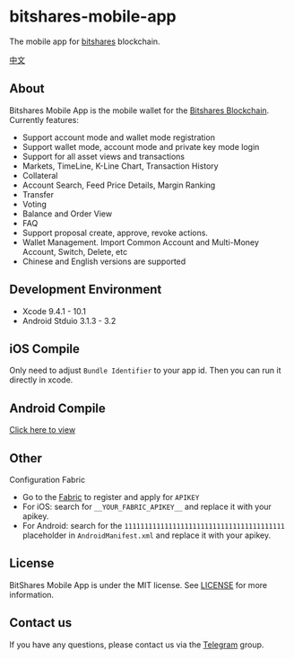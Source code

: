 # bitshares-mobile-app

The mobile app for [bitshares](https://how.bitshares.works/en/master/technology/what_bitshares.html) blockchain. 

[中文](README_zh.md)

## About

Bitshares Mobile App is the mobile wallet for the [Bitshares Blockchain](https://github.com/bitshares/bitshares-core). Currently features:

* Support account mode and wallet mode registration
* Support wallet mode, account mode and private key mode login
* Support for all asset views and transactions
* Markets, TimeLine, K-Line Chart, Transaction History
* Collateral
* Account Search, Feed Price Details, Margin Ranking
* Transfer
* Voting
* Balance and Order View
* FAQ
* Support proposal create, approve, revoke actions.
* Wallet Management. Import Common Account and Multi-Money Account, Switch, Delete, etc
* Chinese and English versions are supported

## Development Environment

* Xcode 9.4.1 - 10.1
* Android Stduio 3.1.3 - 3.2

## iOS Compile

Only need to adjust `Bundle Identifier` to your app id. Then you can run it directly in xcode.

## Android Compile

[Click here to view](android_compile.md)

## Other

Configuration Fabric

* Go to the [Fabric](https://fabric.io) to register and apply for `APIKEY`
* For iOS: search for `__YOUR_FABRIC_APIKEY__` and replace it with your apikey.
* For Android: search for the `1111111111111111111111111111111111111111` placeholder in `AndroidManifest.xml` and replace it with your apikey.

## License

BitShares Mobile App is under the MIT license. See [LICENSE](https://github.com/btspp/bitshares-mobile-app/blob/master/LICENSE)
for more information.

## Contact us
If you have any questions, please contact us via the [Telegram](https://t.me/btsplusplus) group.